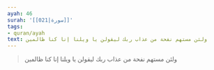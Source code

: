```yaml
---
ayah: 46
surah: '[[021|سورة]]'
tags:
- quran/ayah
text: ولئن مستهم نفحة من عذاب ربك ليقولن يا ويلنا إنا كنا ظالمين
---
```

> ولئن مستهم نفحة من عذاب ربك ليقولن يا ويلنا إنا كنا ظالمين
